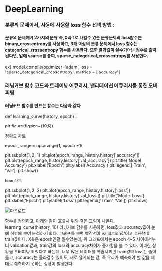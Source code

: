 # DeepLearning
### 분류의 문제에서, 사용에 사용할 loss 함수 선택 방법 : 
#### 분류의 문제에서 2가지의 분류 즉, 0과 1로 나뉠수 있는 분류문제의 loss함수는 binary_crossentropy를 사용하고, 3개 이상의 분류 문제에서 loss 함수는 categorical_crossentropy 함수를 사용한다. 또한 결과값이 실수가아닌 정수로 출력된다면, 앞에 sparse를 붙여, sparse_categorical_crossentropy를 사용한다.
ex) model.compile(optimizer='adam', loss = 'sparse_categorical_crossentropy', metrics = ['accuracy']

### 러닝커브 함수 코드와 트레이닝 어큐러시, 밸리데이션 어큐러시를 통한 오버피팅 
#### 러닝커브 함수를 만드는 함수는 다음과 같다.
def learning_curve(history, epoch) :

  plt.figure(figsize=(10,5))
  
정확도 차트
  
  epoch_range = np.arange(1, epoch +1)
  
  plt.subplot(1, 2, 1) 
  plt.plot(epoch_range, history.history['accuracy']) 
  plt.plot(epoch_range, history.history['val_accuracy']) 
  plt.title('Model Accuracy')
  plt.xlabel('Epoch')
  plt.ylabel('Accuracy')
  plt.legend(['Train', 'Val'])
  plt.show()

loss 차트
  
  plt.subplot(1, 2, 2)
  plt.plot(epoch_range, history.history['loss'])
  plt.plot(epoch_range, history.history['val_loss'])
  plt.title('Model Loss')
  plt.xlabel('Epoch')
  plt.ylabel('Loss')
  plt.legend(['Train', 'Val'])
  plt.show()
  
![다운로드](https://user-images.githubusercontent.com/78472987/109621966-eef40f80-7b7e-11eb-8831-c7c82f7e6c15.png)

  함수를 정의하고, 아래와 같이 호출시 위와 같은 그림이 나온다.
  learning_curve(history, 10)
러닝커브 함수를 사용하면, loss값과 accuracy값이 눈에 한번에 보여 분석하기 쉽다. 그래프를 보면 빨간선이 validation값이고, 파란선이 train값이다.
X축은 epoch인걸 알수있는데, 위 그래프에서는 epoch 4~5 사이에서부터 validation값과, train값의 loss와 accuracy차이가 증가함을 볼 수 있다.
이러한 상황을 오버피팅 되었다고 하는데, 너무 많은 데이터를 학습시키면 train값의 loss는 줄어들고, accuracy는 올라갈수 있어도, 새로 알게되는 값, 즉 우리가 예측해야 할 값을 제대로 예측하지 못하는 상황이 발생한다.
  
